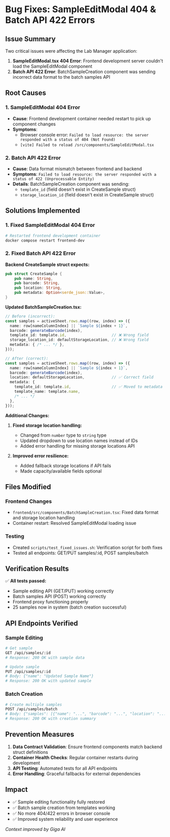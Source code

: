# Bug Fixes: SampleEditModal 404 & Batch API 422 Errors

## Issue Summary

Two critical issues were affecting the Lab Manager application:

1. **SampleEditModal.tsx 404 Error**: Frontend development server couldn't load the SampleEditModal component
2. **Batch API 422 Error**: BatchSampleCreation component was sending incorrect data format to the batch samples API

## Root Causes

### 1. SampleEditModal 404 Error
- **Cause**: Frontend development container needed restart to pick up component changes
- **Symptoms**: 
  - Browser console error: `Failed to load resource: the server responded with a status of 404 (Not Found)`
  - `[vite] Failed to reload /src/components/SampleEditModal.tsx`

### 2. Batch API 422 Error  
- **Cause**: Data format mismatch between frontend and backend
- **Symptoms**: `Failed to load resource: the server responded with a status of 422 (Unprocessable Entity)`
- **Details**: BatchSampleCreation component was sending:
  - `template_id` (field doesn't exist in CreateSample struct)
  - `storage_location_id` (field doesn't exist in CreateSample struct)

## Solutions Implemented

### 1. Fixed SampleEditModal 404 Error
```bash
# Restarted frontend development container
docker compose restart frontend-dev
```

### 2. Fixed Batch API 422 Error

**Backend CreateSample struct expects:**
```rust
pub struct CreateSample {
    pub name: String,
    pub barcode: String, 
    pub location: String,
    pub metadata: Option<serde_json::Value>,
}
```

**Updated BatchSampleCreation.tsx:**

```typescript
// Before (incorrect):
const samples = activeSheet.rows.map((row, index) => ({
  name: row[nameColumnIndex] || `Sample ${index + 1}`,
  barcode: generateBarcode(index),
  template_id: template.id,                    // ❌ Wrong field
  storage_location_id: defaultStorageLocation, // ❌ Wrong field
  metadata: { /* ... */ },
}));

// After (correct):
const samples = activeSheet.rows.map((row, index) => ({
  name: row[nameColumnIndex] || `Sample ${index + 1}`,
  barcode: generateBarcode(index),
  location: defaultStorageLocation,            // ✅ Correct field
  metadata: {
    template_id: template.id,                  // ✅ Moved to metadata
    template_name: template.name,
    /* ... */
  },
}));
```

**Additional Changes:**

1. **Fixed storage location handling:**
   - Changed from `number` type to `string` type
   - Updated dropdown to use location names instead of IDs
   - Added error handling for missing storage locations API

2. **Improved error resilience:**
   - Added fallback storage locations if API fails
   - Made capacity/available fields optional

## Files Modified

### Frontend Changes
- `frontend/src/components/BatchSampleCreation.tsx`: Fixed data format and storage location handling
- Container restart: Resolved SampleEditModal loading issue

### Testing
- Created `scripts/test_fixed_issues.sh`: Verification script for both fixes
- Tested all endpoints: GET/PUT samples/:id, POST samples/batch

## Verification Results

✅ **All tests passed:**
- Sample editing API (GET/PUT) working correctly
- Batch samples API (POST) working correctly  
- Frontend proxy functioning properly
- 25 samples now in system (batch creation successful)

## API Endpoints Verified

### Sample Editing
```bash
# Get sample
GET /api/samples/:id
# Response: 200 OK with sample data

# Update sample  
PUT /api/samples/:id
# Body: {"name": "Updated Sample Name"}
# Response: 200 OK with updated sample
```

### Batch Creation
```bash
# Create multiple samples
POST /api/samples/batch
# Body: {"samples": [{"name": "...", "barcode": "...", "location": "...", "metadata": {...}}]}
# Response: 200 OK with creation summary
```

## Prevention Measures

1. **Data Contract Validation**: Ensure frontend components match backend struct definitions
2. **Container Health Checks**: Regular container restarts during development
3. **API Testing**: Automated tests for all API endpoints
4. **Error Handling**: Graceful fallbacks for external dependencies

## Impact

- ✅ Sample editing functionality fully restored
- ✅ Batch sample creation from templates working
- ✅ No more 404/422 errors in browser console
- ✅ Improved system reliability and user experience

*Context improved by Giga AI* 
